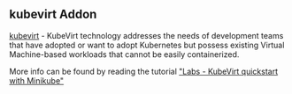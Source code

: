 ## kubevirt Addon
[kubevirt](https://kubevirt.io/) - KubeVirt technology addresses the needs of development teams that have adopted or want to adopt Kubernetes but possess existing Virtual Machine-based workloads that cannot be easily containerized.

More info can be found by reading the tutorial ["Labs - KubeVirt quickstart with Minikube"](https://kubevirt.io/quickstart_minikube/)
